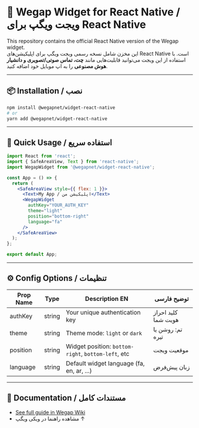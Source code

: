 # 💬 Wegap Widget for React Native / ویجت ویگپ برای React Native

This repository contains the official React Native version of the Wegap widget.  
این مخزن شامل نسخه رسمی ویجت ویگپ برای اپلیکیشن‌های React Native است. با استفاده از این ویجت می‌توانید قابلیت‌هایی مانند **چت، تماس صوتی/تصویری و دانشیار هوش مصنوعی** را به اپ موبایل خود اضافه کنید.

---

## 📦 Installation / نصب

```bash
npm install @wegapnet/widget-react-native
# or
yarn add @wegapnet/widget-react-native
```

---

## 🚀 Quick Usage / استفاده سریع

```jsx
import React from 'react';
import { SafeAreaView, Text } from 'react-native';
import WegapWidget from '@wegapnet/widget-react-native';

const App = () => {
  return (
    <SafeAreaView style={{ flex: 1 }}>
      <Text>My App / اپلیکیشن من</Text>
      <WegapWidget
        authKey="YOUR_AUTH_KEY"
        theme="light"
        position="bottom-right"
        language="fa"
      />
    </SafeAreaView>
  );
};

export default App;
```

---

## ⚙️ Config Options / تنظیمات

| Prop Name | Type   | Description EN                                      | توضیح فارسی |
|-----------|--------|------------------------------------------------------|--------------|
| authKey   | string | Your unique authentication key                      | کلید احراز هویت شما |
| theme     | string | Theme mode: `light` or `dark`                       | تم: روشن یا تیره |
| position  | string | Widget position: `bottom-right`, `bottom-left`, etc | موقعیت ویجت |
| language  | string | Default widget language (fa, en, ar, ...)           | زبان پیش‌فرض |

---

## 📄 Documentation / مستندات کامل

- [See full guide in Wegap Wiki](https://wegap.net/wiki/react-native/نصب-و-راه-اندازی/راهنمای-ویجت-ویگپ/دانشیار-ویگپ-id-8916)
- مشاهده راهنما در ویکی ویگپ ↑
